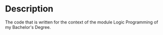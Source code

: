 # Description

The code that is written for the context of the module Logic Programming of my Bachelor's Degree.
